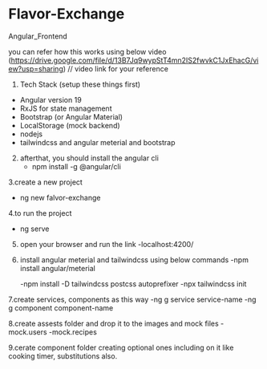 # Flavor-Exchange
Angular_Frontend

you can refer how this works using below video
  (https://drive.google.com/file/d/13B7Jq9wypStT4mn2IS2fwvkC1JxEhacG/view?usp=sharing) // video link for your reference

1. Tech Stack (setup these things first)
- Angular version 19
- RxJS for state management
- Bootstrap (or Angular Material)
- LocalStorage (mock backend)
- nodejs
- tailwindcss and angular meterial and bootstrap

2. afterthat, you should install the angular cli
    - npm install -g @angular/cli

3.create a new project
   - ng new falvor-exchange

4.to run the project
   - ng serve

5. open your browser and run the link
    -localhost:4200/

6. install angular meterial and tailwindcss using below commands
   -npm install angular/meterial

   -npm install -D tailwindcss postcss autoprefixer
   -npx tailwindcss init

7.create services, components as this way
   -ng g service service-name
   -ng g component component-name

8.create assests folder and drop it to the images and mock files 
   -mock.users
   -mock.recipes

9.cerate component folder creating optional ones including on it like cooking timer, substitutions also.


  


